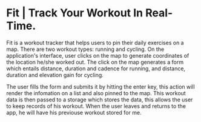 # Fit | Track Your Workout In Real-Time.

Fit is a workout tracker that helps users to pin their daily exercises on a map. There are two workout types: running and cycling. On the application's interface, user clicks on the map to generate coordinates of the location he/she worked out. The click on the map generates a form which entails distance, duration and cadence for running, and distance, duration and elevation gain for cycling.

The user fills the form and submits it by hitting the enter key, this action will render the infomation on a list and also pinned to the map. This workout data is then passed to a storage which stores the data, this allows the user to keep records of his workout. When the user leaves and returns to the app, he will have his previouse workout stored for me.
